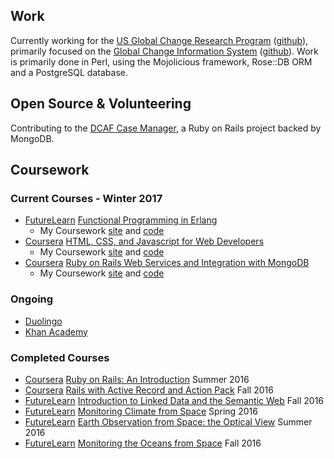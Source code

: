 

## Work

Currently working for the [US Global Change Research Program](globalchange.gov) ([github](https://github.com/USGCRP)), primarily focused on the [Global Change Information System](data.globalchange.gov) ([github](https://github.com/USGCRP/gcis)). Work is primarily done in Perl, using the Mojolicious framework, Rose::DB ORM and a PostgreSQL database.

## Open Source & Volunteering

Contributing to the [DCAF Case Manager](https://github.com/colinxfleming/dcaf_case_management), a Ruby on Rails project backed by MongoDB.

## Coursework

### Current Courses - Winter 2017

 - [FutureLearn](https://www.futurelearn.com) [Functional Programming in Erlang](https://www.futurelearn.com/courses/functional-programming-erlang)
   - My Coursework [site](https://lomky.github.io/future-learn-erlang/) and [code](https://github.com/lomky/future-learn-erlang)
 - [Coursera](https://www.coursera.org) [HTML, CSS, and Javascript for Web Developers](https://www.coursera.org/learn/html-css-javascript-for-web-developers/)
   - My Coursework [site](https://lomky.github.io/coursera-webdev/) and [code](https://github.com/lomky/coursera-webdev)
 - [Coursera](https://www.coursera.org) [Ruby on Rails Web Services and Integration with MongoDB](https://www.coursera.org/learn/ruby-on-rails-web-services-mongodb)
   - My Coursework [site](https://lomky.github.io/coursera-ror-mongodb/) and [code](https://github.com/lomky/coursera-ror-mongodb)
   
### Ongoing

  - [Duolingo](https://www.duolingo.com/Lomkey)
  - [Khan Academy](https://www.khanacademy.org/profile/Lomky/)

### Completed Courses

 - [Coursera](https://www.coursera.org) [Ruby on Rails: An Introduction](https://www.coursera.org/learn/ruby-on-rails-intro) Summer 2016
 - [Coursera](https://www.coursera.org) [Rails with Active Record and Action Pack](https://www.coursera.org/learn/rails-with-active-record) Fall 2016
 - [FutureLearn](https://www.futurelearn.com) [Introduction to Linked Data and the Semantic Web](https://www.futurelearn.com/courses/linked-data/) Fall 2016
 - [FutureLearn](https://www.futurelearn.com) [Monitoring Climate from Space](https://www.futurelearn.com/courses/climate-from-space/) Spring 2016
 - [FutureLearn](https://www.futurelearn.com) [Earth Observation from Space: the Optical View](https://www.futurelearn.com/courses/optical-earth-observation/) Summer 2016
 - [FutureLearn](https://www.futurelearn.com) [Monitoring the Oceans from Space](https://www.futurelearn.com/courses/oceans-from-space/) Fall 2016
